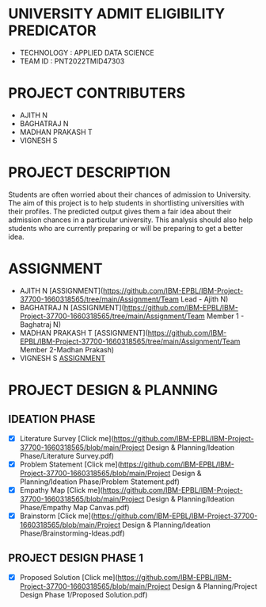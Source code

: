 # UNIVERSITY ADMIT ELIGIBILITY PREDICATOR

- TECHNOLOGY : APPLIED DATA SCIENCE
- TEAM ID    : PNT2022TMID47303

# PROJECT CONTRIBUTERS
- AJITH N
- BAGHATRAJ N 
- MADHAN PRAKASH T
- VIGNESH S

# PROJECT DESCRIPTION

Students are often worried about their chances of admission to University. The aim of this project is to help students in shortlisting universities with their profiles. The predicted output gives them a fair idea about their admission chances in a particular university. This analysis should also help students who are currently preparing or will be preparing to get a better idea.

# ASSIGNMENT
- AJITH N          [ASSIGNMENT](https://github.com/IBM-EPBL/IBM-Project-37700-1660318565/tree/main/Assignment/Team Lead - Ajith N) 
- BAGHATRAJ N      [ASSIGNMENT](https://github.com/IBM-EPBL/IBM-Project-37700-1660318565/tree/main/Assignment/Team Member 1 - Baghatraj N) 
- MADHAN PRAKASH T [ASSIGNMENT](https://github.com/IBM-EPBL/IBM-Project-37700-1660318565/tree/main/Assignment/Team Member 2-Madhan Prakash)
- VIGNESH S        [ASSIGNMENT](#)


# PROJECT DESIGN & PLANNING

## IDEATION PHASE

- [x] Literature Survey [Click me](https://github.com/IBM-EPBL/IBM-Project-37700-1660318565/blob/main/Project Design & Planning/Ideation Phase/Literature Survey.pdf)
- [x] Problem Statement [Click me](https://github.com/IBM-EPBL/IBM-Project-37700-1660318565/blob/main/Project Design & Planning/Ideation Phase/Problem Statement.pdf)
- [x] Empathy Map [Click me](https://github.com/IBM-EPBL/IBM-Project-37700-1660318565/blob/main/Project Design & Planning/Ideation Phase/Empathy Map Canvas.pdf)
- [x] Brainstorm [Click me](https://github.com/IBM-EPBL/IBM-Project-37700-1660318565/blob/main/Project Design & Planning/Ideation Phase/Brainstorming-Ideas.pdf)

## PROJECT DESIGN PHASE 1

- [x] Proposed Solution [Click me](https://github.com/IBM-EPBL/IBM-Project-37700-1660318565/blob/main/Project Design & Planning/Project Design Phase 1/Proposed Solution.pdf)
